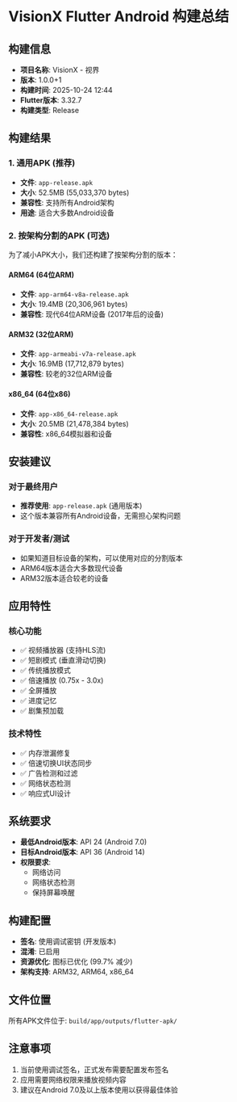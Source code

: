 # VisionX Flutter Android 构建总结

## 构建信息
- **项目名称**: VisionX - 视界
- **版本**: 1.0.0+1
- **构建时间**: 2025-10-24 12:44
- **Flutter版本**: 3.32.7
- **构建类型**: Release

## 构建结果

### 1. 通用APK (推荐)
- **文件**: `app-release.apk`
- **大小**: 52.5MB (55,033,370 bytes)
- **兼容性**: 支持所有Android架构
- **用途**: 适合大多数Android设备

### 2. 按架构分割的APK (可选)
为了减小APK大小，我们还构建了按架构分割的版本：

#### ARM64 (64位ARM)
- **文件**: `app-arm64-v8a-release.apk`
- **大小**: 19.4MB (20,306,961 bytes)
- **兼容性**: 现代64位ARM设备 (2017年后的设备)

#### ARM32 (32位ARM)
- **文件**: `app-armeabi-v7a-release.apk`
- **大小**: 16.9MB (17,712,879 bytes)
- **兼容性**: 较老的32位ARM设备

#### x86_64 (64位x86)
- **文件**: `app-x86_64-release.apk`
- **大小**: 20.5MB (21,478,384 bytes)
- **兼容性**: x86_64模拟器和设备

## 安装建议

### 对于最终用户
- **推荐使用**: `app-release.apk` (通用版本)
- 这个版本兼容所有Android设备，无需担心架构问题

### 对于开发者/测试
- 如果知道目标设备的架构，可以使用对应的分割版本
- ARM64版本适合大多数现代设备
- ARM32版本适合较老的设备

## 应用特性

### 核心功能
- ✅ 视频播放器 (支持HLS流)
- ✅ 短剧模式 (垂直滑动切换)
- ✅ 传统播放模式
- ✅ 倍速播放 (0.75x - 3.0x)
- ✅ 全屏播放
- ✅ 进度记忆
- ✅ 剧集预加载

### 技术特性
- ✅ 内存泄漏修复
- ✅ 倍速切换UI状态同步
- ✅ 广告检测和过滤
- ✅ 网络状态检测
- ✅ 响应式UI设计

## 系统要求
- **最低Android版本**: API 24 (Android 7.0)
- **目标Android版本**: API 36 (Android 14)
- **权限要求**:
  - 网络访问
  - 网络状态检测
  - 保持屏幕唤醒

## 构建配置
- **签名**: 使用调试密钥 (开发版本)
- **混淆**: 已启用
- **资源优化**: 图标已优化 (99.7% 减少)
- **架构支持**: ARM32, ARM64, x86_64

## 文件位置
所有APK文件位于: `build/app/outputs/flutter-apk/`

## 注意事项
1. 当前使用调试签名，正式发布需要配置发布签名
2. 应用需要网络权限来播放视频内容
3. 建议在Android 7.0及以上版本使用以获得最佳体验
